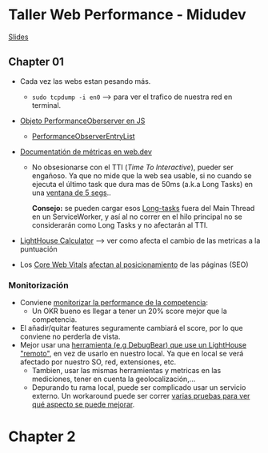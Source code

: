 # Taller Web Performance - Midudev

[Slides](https://slides.com/joanleon/taller-de-web-performance-05-2021?token=kzexINcS)

## Chapter 01

- Cada vez las webs estan pesando más.

  - `sudo tcpdump -i en0` --> para ver el trafico de nuestra red en terminal.

- [Objeto PerformanceOberserver en JS](https://developer.mozilla.org/en-US/docs/Web/API/PerformanceObserver)

  - [PerformanceObserverEntryList](https://developer.mozilla.org/en-US/docs/Web/API/PerformanceObserverEntryList)

- [Documentatión de métricas en web.dev](https://web.dev/vitals/)

  - No obsesionarse con el TTI (*Time To Interactive*), pueder ser engañoso. Ya que no mide  que la web sea usable, si no cuando se ejecuta el último task que dura mas de 50ms (a.k.a Long Tasks) en una <u>ventana de 5 segs</u>.. 

    **Consejo:** se pueden cargar esos <u>Long-tasks</u> fuera del Main Thread en un ServiceWorker, y así al no correr en el hilo principal no se considerarán como Long Tasks y no afectarán al TTI.

- [LightHouse Calculator](https://googlechrome.github.io/lighthouse/scorecalc/) --> ver como afecta el cambio de las metricas a la puntuación

- Los [Core Web Vitals](https://web.dev/vitals/) <u>afectan al posicionamiento</u> de las páginas (SEO)

### Monitorización

- Conviene <u>monitorizar la performance de la competencia</u>:
  - Un OKR bueno es llegar a tener un 20% score mejor que la competencia.
- El añadir/quitar features seguramente cambiará el score, por lo que conviene no perderla de vista. 
- Mejor usar una <u>herramienta (e.g [DebugBear](https://www.debugbear.com/)) que use un LightHouse "remoto"</u>, en vez de usarlo en nuestro local. Ya que en local se verá afectado por nuestro SO, red, extensiones, etc.
  - Tambien, usar las mismas herramientas y  metricas en las mediciones, tener en cuenta la geolocalización,...
  - Depurando tu rama local, puede ser complicado usar un servicio externo. Un workaround puede ser correr <u>varias pruebas para ver qué aspecto se puede mejorar</u>.



# Chapter 2



